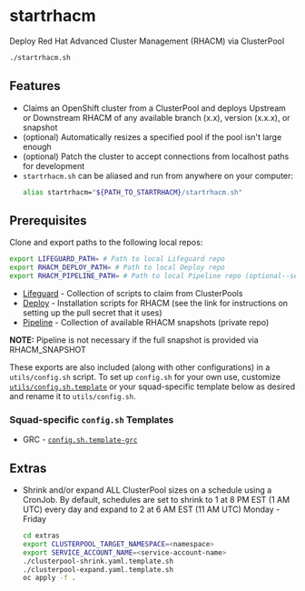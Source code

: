 # startrhacm

Deploy Red Hat Advanced Cluster Management (RHACM) via ClusterPool

```bash
./startrhacm.sh
```

## Features

- Claims an OpenShift cluster from a ClusterPool and deploys Upstream or Downstream RHACM of any available branch (x.x), version (x.x.x), or snapshot
- (optional) Automatically resizes a specified pool if the pool isn't large enough
- (optional) Patch the cluster to accept connections from localhost paths for development
- `startrhacm.sh` can be aliased and run from anywhere on your computer:
  ```bash
  alias startrhacm="${PATH_TO_STARTRHACM}/startrhacm.sh"
  ```

## Prerequisites

Clone and export paths to the following local repos:

```bash
export LIFEGUARD_PATH= # Path to local Lifeguard repo
export RHACM_DEPLOY_PATH= # Path to local Deploy repo
export RHACM_PIPELINE_PATH= # Path to local Pipeline repo (optional--see note)
```

- [Lifeguard](https://github.com/open-cluster-management/lifeguard) - Collection of scripts to claim from ClusterPools
- [Deploy](https://github.com/open-cluster-management/deploy) - Installation scripts for RHACM (see the link for instructions on setting up the pull secret that it uses)
- [Pipeline](https://github.com/open-cluster-management/pipeline/) - Collection of available RHACM snapshots (private repo)

**NOTE:** Pipeline is not necessary if the full snapshot is provided via RHACM_SNAPSHOT

These exports are also included (along with other configurations) in a `utils/config.sh` script. To set up `config.sh` for your own use, customize [`utils/config.sh.template`](./utils/config.sh.template) or your squad-specific template below as desired and rename it to `utils/config.sh`.

### Squad-specific `config.sh` Templates

- GRC - [`config.sh.template-grc`](./utils/config.sh.template-grc)

## Extras

- Shrink and/or expand ALL ClusterPool sizes on a schedule using a CronJob. By default, schedules are set to shrink to 1 at 8 PM EST (1 AM UTC) every day and expand to 2 at 6 AM EST (11 AM UTC) Monday - Friday
  ```bash
  cd extras
  export CLUSTERPOOL_TARGET_NAMESPACE=<namespace>
  export SERVICE_ACCOUNT_NAME=<service-account-name>
  ./clusterpool-shrink.yaml.template.sh
  ./clusterpool-expand.yaml.template.sh
  oc apply -f .
  ```
